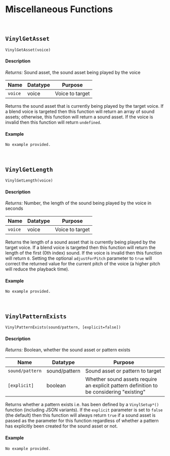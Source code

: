 # Miscellaneous Functions

&nbsp;

## `VinylGetAsset`

`VinylGetAsset(voice)`

<!-- tabs:start -->

#### **Description**

*Returns:* Sound asset, the sound asset being played by the voice

|Name   |Datatype|Purpose                     |
|-------|--------|----------------------------|
|`voice`|voice   |Voice to target             |

Returns the sound asset that is currently being played by the target voice. If a blend voice is targeted then this function will return an array of sound assets; otherwise, this function will return a sound asset. If the voice is invalid then this function will return `undefined`.

#### **Example**

```gml
No example provided.
```

<!-- tabs:end -->

&nbsp;

## `VinylGetLength`

`VinylGetLength(voice)`

<!-- tabs:start -->

#### **Description**

*Returns:* Number, the length of the sound being played by the voice in seconds

|Name   |Datatype|Purpose                     |
|-------|--------|----------------------------|
|`voice`|voice   |Voice to target             |

Returns the length of a sound asset that is currently being played by the target voice. If a blend voice is targeted then this function will return the length of the first (0th index) sound. If the voice is invalid then this function will return `0`. Setting the optional `adjustForPitch` parameter to `true` will correct the returned value for the current pitch of the voice (a higher pitch will reduce the playback time).

#### **Example**

```gml
No example provided.
```

<!-- tabs:end -->

&nbsp;

## `VinylPatternExists`

`VinylPatternExists(sound/pattern, [explicit=false])`

<!-- tabs:start -->

#### **Description**

*Returns:* Boolean, whether the sound asset or pattern exists

|Name           |Datatype     |Purpose                                                                                 |
|---------------|-------------|----------------------------------------------------------------------------------------|
|`sound/pattern`|sound/pattern|Sound asset or pattern to target                                                        |
|`[explicit]`   |boolean      |Whether sound assets require an explicit pattern definition to be considering "existing"|

Returns whether a pattern exists i.e. has been defined by a `VinylSetup*()` function (including JSON variants). If the `explicit` parameter is set to `false` (the default) then this function will always return `true` if a sound asset is passed as the parameter for this function regardless of whether a pattern has explicitly been created for the sound asset or not.

#### **Example**

```gml
No example provided.
```

<!-- tabs:end -->